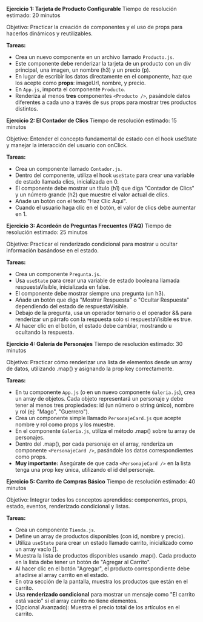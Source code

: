 **Ejercicio 1: Tarjeta de Producto Configurable**
Tiempo de resolución estimado: 20 minutos

Objetivo: Practicar la creación de componentes y el uso de props para hacerlos dinámicos y reutilizables.

**Tareas:**

- Crea un nuevo componente en un archivo llamado `Producto.js`.
- Este componente debe renderizar la tarjeta de un producto con un div principal, una imagen, un nombre (h3) y un precio (p).
- En lugar de escribir los datos directamente en el componente, haz que los acepte como **props**: imageUrl, nombre, y precio.
- En `App.js`, importa el componente `Producto`.
- Renderiza al menos **tres** componentes `<Producto />`, pasándole datos diferentes a cada uno a través de sus props para mostrar tres productos distintos.

**Ejercicio 2: El Contador de Clics**
Tiempo de resolución estimado: 15 minutos

Objetivo: Entender el concepto fundamental de estado con el hook useState y manejar la interacción del usuario con onClick.

**Tareas:**

- Crea un componente llamado `Contador.js`.
- Dentro del componente, utiliza el hook `useState` para crear una variable de estado llamada clics, inicializada en 0.
- El componente debe mostrar un título (h1) que diga "Contador de Clics" y un número grande (h2) que muestre el valor actual de clics.
- Añade un botón con el texto "Haz Clic Aquí".
- Cuando el usuario haga clic en el botón, el valor de clics debe aumentar en 1.

**Ejercicio 3: Acordeón de Preguntas Frecuentes (FAQ)**
Tiempo de resolución estimado: 25 minutos

Objetivo: Practicar el renderizado condicional para mostrar u ocultar información basándose en el estado.

**Tareas:**

- Crea un componente `Pregunta.js`.
- Usa `useState` para crear una variable de estado booleana llamada respuestaVisible, inicializada en false.
- El componente debe mostrar siempre una pregunta (un h3).
- Añade un botón que diga "Mostrar Respuesta" o "Ocultar Respuesta" dependiendo del estado de respuestaVisible.
- Debajo de la pregunta, usa un operador ternario o el operador && para renderizar un párrafo con la respuesta solo si respuestaVisible es true.
- Al hacer clic en el botón, el estado debe cambiar, mostrando u ocultando la respuesta.

**Ejercicio 4: Galería de Personajes**
Tiempo de resolución estimado: 30 minutos

Objetivo: Practicar cómo renderizar una lista de elementos desde un array de datos, utilizando .map() y asignando la prop key correctamente.

**Tareas:**

- En tu componente `App.js` (o en un nuevo componente `Galeria.js`), crea un array de objetos. Cada objeto representará un personaje y debe tener al menos tres propiedades: id (un número o string único), nombre y rol (ej: "Mago", "Guerrero").
- Crea un componente simple llamado `PersonajeCard.js` que acepte nombre y rol como props y los muestre.
- En el componente `Galeria.js`, utiliza el método .map() sobre tu array de personajes.
- Dentro del .map(), por cada personaje en el array, renderiza un componente `<PersonajeCard />`, pasándole los datos correspondientes como props.
- **Muy importante:** Asegúrate de que cada `<PersonajeCard />` en la lista tenga una prop key única, utilizando el id del personaje.

**Ejercicio 5: Carrito de Compras Básico**
Tiempo de resolución estimado: 40 minutos

Objetivo: Integrar todos los conceptos aprendidos: componentes, props, estado, eventos, renderizado condicional y listas.

**Tareas:**

- Crea un componente `Tienda.js`.
- Define un array de productos disponibles (con id, nombre y precio).
- Utiliza `useState` para crear un estado llamado carrito, inicializado como un array vacío [].
- Muestra la lista de productos disponibles usando .map(). Cada producto en la lista debe tener un botón de "Agregar al Carrito".
- Al hacer clic en el botón "Agregar", el producto correspondiente debe añadirse al array carrito en el estado.
- En otra sección de la pantalla, muestra los productos que están en el carrito.
- Usa **renderizado condicional** para mostrar un mensaje como "El carrito está vacío" si el array carrito no tiene elementos.
- (Opcional Avanzado): Muestra el precio total de los artículos en el carrito.
